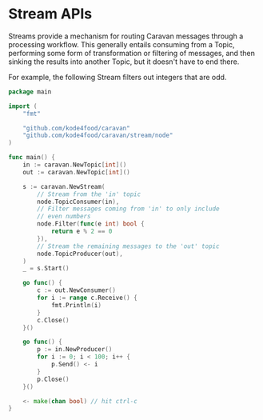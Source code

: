 # Stream APIs

Streams provide a mechanism for routing Caravan messages through a processing workflow. This generally entails consuming from a Topic, performing some form of transformation or filtering of messages, and then sinking the results into another Topic, but it doesn't have to end there.

For example, the following Stream filters out integers that are odd.

```go
package main

import (
    "fmt"

    "github.com/kode4food/caravan"
    "github.com/kode4food/caravan/stream/node"
)

func main() {
    in := caravan.NewTopic[int]()
    out := caravan.NewTopic[int]()

    s := caravan.NewStream(
        // Stream from the 'in' topic
        node.TopicConsumer(in),
        // Filter messages coming from 'in' to only include
        // even numbers
        node.Filter(func(e int) bool {
            return e % 2 == 0
        }),
        // Stream the remaining messages to the 'out' topic
        node.TopicProducer(out),
    )
    _ = s.Start()

    go func() {
        c := out.NewConsumer()
        for i := range c.Receive() {
            fmt.Println(i)
        }
        c.Close()
    }()

    go func() {
        p := in.NewProducer()
        for i := 0; i < 100; i++ {
			p.Send() <- i
        }
        p.Close()
    }()

    <- make(chan bool) // hit ctrl-c
}
```
